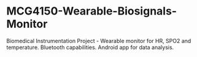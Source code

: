 # MCG4150-Wearable-Biosignals-Monitor
Biomedical Instrumentation Project - Wearable monitor for HR, SPO2 and temperature. Bluetooth capabilities. Android app for data analysis.
